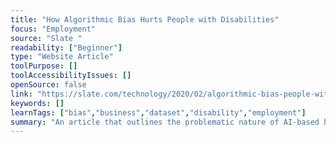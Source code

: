 ```yaml
---
title: "How Algorithmic Bias Hurts People with Disabilities"
focus: "Employment"
source: "Slate "
readability: ["Beginner"]
type: "Website Article"
toolPurpose: []
toolAccessibilityIssues: []
openSource: false
link: "https://slate.com/technology/2020/02/algorithmic-bias-people-with-disabilities.html"
keywords: []
learnTags: ["bias","business","dataset","disability","employment"]
summary: "An article that outlines the problematic nature of AI-based hiring practices for people with disabilties and other marginalized communities. "
---
```


